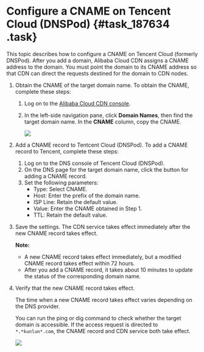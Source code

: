 # Configure a CNAME on Tencent Cloud \(DNSPod\) {#task_187634 .task}

This topic describes how to configure a CNAME on Tencent Cloud \(formerly DNSPod\). After you add a domain, Alibaba Cloud CDN assigns a CNAME address to the domain. You must point the domain to its CNAME address so that CDN can direct the requests destined for the domain to CDN nodes.

1.  Obtain the CNAME of the target domain name. To obtain the CNAME, complete these steps: 
    1.  Log on to the [Alibaba Cloud CDN console](https://cdnnext.console.aliyun.com/overview).
    2.  In the left-side navigation pane, click **Domain Names**, then find the target domain name. In the **CNAME** column, copy the CNAME. 

        ![](http://static-aliyun-doc.oss-cn-hangzhou.aliyuncs.com/assets/img/5113/156413150945282_en-US.png)

2.  Add a CNAME record to Tentcent Cloud \(DNSPod\). To add a CNAME record to Tencent, complete these steps: 
    1.  Log on to the DNS console of Tencent Cloud \(DNSPod\).
    2.  On the DNS page for the target domain name, click the button for adding a CNAME record.
    3.  Set the following parameters: 
        -   Type: Select CNAME.
        -   Host: Enter the prefix of the domain name.
        -   ISP Line: Retain the default value.
        -   Value: Enter the CNAME obtained in Step 1.
        -   TTL: Retain the default value.
3.  Save the settings. The CDN service takes effect immediately after the new CNAME record takes effect.

    **Note:** 

    -   A new CNAME record takes effect immediately, but a modified CNAME record takes effect within 72 hours.
    -   After you add a CNAME record, it takes about 10 minutes to update the status of the corresponding domain name.
4.  Verify that the new CNAME record takes effect. 

    The time when a new CNAME record takes effect varies depending on the DNS provider.

    You can run the ping or dig command to check whether the target domain is accessible. If the access request is directed to `*.*kunlun*.com`, the CNAME record and CDN service both take effect.

    ![](http://static-aliyun-doc.oss-cn-hangzhou.aliyuncs.com/assets/img/5113/15641315106060_en-US.png)



